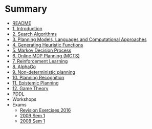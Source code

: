 # Summary

* [README](README.md)
* [1. Introduction](1.Intro.md)
* [2. Search Algorithms](2.SearchAlgo.md)
* [3. Planning Models, Languages and Computational Approaches](3.Planning..md)
* [4. Generating Heuristic Functions](4.Heuristic.md)
* [5. Markov Decision Process](5.MDP.md)
* [6. Online MDP Planning (MCTS)](6.MCTS.md)
* [7. Reinforcement Learning](7.RL.md)
* [8. AlphaGo](8.AlphaGo.md)
* [9. Non-deterministic planning](9.FOND.md)
* [10. Planning Recognition](10.PlanningRecognition..md)
* [11. Epistemic Planning](11.EpistemicPlanning.md)
* [12. Game Theory](12.GameTheory.md)
* [PDDL](PDDL/PDDL.md)
* Workshops
* Exams
    * [Revision Exercises 2016](exams/rev-2016..md)
    * [2009 Sem 1](exams/2009-s1.md)
    * [2008 Sem 1](exams/2008-s1.md)

